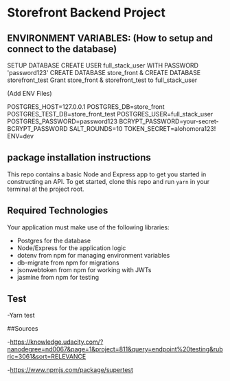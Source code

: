 # Storefront Backend Project

## ENVIRONMENT VARIABLES: (How to setup and connect to the database)

SETUP DATABASE 
CREATE USER full_stack_user WITH PASSWORD 'password123'
CREATE DATABASE store_front & CREATE DATABASE storefront_test
Grant store_front & storefront_test to full_stack_user

(Add ENV Files)

POSTGRES_HOST=127.0.0.1
POSTGRES_DB=store_front
POSTGRES_TEST_DB=store_front_test
POSTGRES_USER=full_stack_user
POSTGRES_PASSWORD=password123
BCRYPT_PASSWORD=your-secret-BCRYPT_PASSWORD
SALT_ROUNDS=10
TOKEN_SECRET=alohomora123!
ENV=dev


## package installation instructions

This repo contains a basic Node and Express app to get you started in constructing an API. To get started, clone this repo and run `yarn` in your terminal at the project root.

## Required Technologies
Your application must make use of the following libraries:
- Postgres for the database
- Node/Express for the application logic
- dotenv from npm for managing environment variables
- db-migrate from npm for migrations
- jsonwebtoken from npm for working with JWTs
- jasmine from npm for testing


## Test
-Yarn test 

##Sources 

-https://knowledge.udacity.com/?nanodegree=nd0067&page=1&project=811&query=endpoint%20testing&rubric=3061&sort=RELEVANCE

-https://www.npmjs.com/package/supertest


